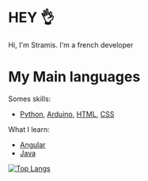 # HEY 👌
Hi, I'm Stramis. I'm a french developer
# My Main languages
Somes skills:
* [Python](python.org), [Arduino](arduino.org), [HTML](https://developer.mozilla.org/fr/docs/Web/HTML), [CSS](https://developer.mozilla.org/fr/docs/Web/CSS)

What I learn:
* [Angular](angular.io)
* [Java](java.com)


[![Top Langs](https://github-readme-stats.vercel.app/api/top-langs/?username=Debrinn&layout=compact&theme=dark)](https://github.com/Debrinn/Debrinn)
